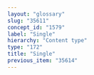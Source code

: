 ```yaml
---
layout: "glossary"
slug: "35611"
concept_id: "1579"
label: "Single"
hierarchy: "Content type"
type: "172"
title: "Single"
previous_item: "35614"
---
```

